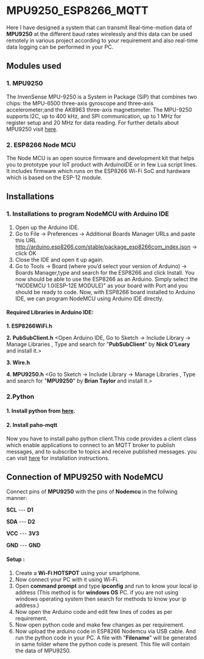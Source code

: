 # MPU9250_ESP8266_MQTT

Here I have designed a system that can transmit Real-time-motion data of **MPU9250** at the different baud rates wirelessly and this data can be used remotely in various project according to your requirement and also real-time data logging can be performed in your PC.

## Modules used


### 1. MPU9250

The InvenSense MPU-9250 is a System in Package (SiP) that combines two chips: the MPU-6500 three-axis gyroscope and three-axis accelerometer;and the AK8963 three-axis magnetometer. The MPU-9250 supports I2C, up to 400 kHz, and SPI communication, up to 1 MHz for register setup and 20 MHz for data reading.
For further details about MPU9250 visit [here](https://www.invensense.com/download-pdf/mpu-9250-datasheet/).

 ### 2. ESP8266 Node MCU
The Node MCU is an open source firmware and development kit that helps you to prototype your IoT product with ArduinoIDE or in few Lua script lines.
It includes firmware which runs on the ESP8266 Wi-Fi SoC and hardware which is based on the ESP-12 module. 

## Installations

### 1. Installations to program NodeMCU with Arduino IDE

1. Open up the Arduino IDE.
2. Go to File -> Preferences -> Additional Boards Manager URLs and paste this URL http://arduino.esp8266.com/stable/package_esp8266com_index.json -> click OK
3. Close the IDE and open it up again.
4. Go to Tools -> Board (where you’d select your version of Arduino) -> Boards Manager,type and search for the ESP8266 and click Install. You now should be able to use the ESP8266    as an Arduino. Simply select the "NODEMCU 1.0(ESP-12E MODULE)" as your board with Port and you should be ready to code.
Now, with ESP8266 board installed to Arduino IDE, we can program NodeMCU using Arduino IDE directly.
#### Required Libraries in Arduino IDE:
**1.   ESP8266WiFi.h**

**2. PubSubClient.h** 
 <Open Arduino IDE, Go to Sketch -> Include Library -> Manage Libraries , Type and search for "**PubSubClient**" by **Nick O'Leary** and install it.>
 
 **3. Wire.h**
 
 **4. MPU9250.h**
 <Go to Sketch -> Include Library -> Manage Libraries , Type and search for "**MPU9250**" by **Brian Taylor** and install it.>

### 2.Python

#### 1. Install python from [here](https://www.python.org/downloads/).

#### 2. Install paho-mqtt
Now you have to install paho python client.This code provides a client class which enable applications to connect to an MQTT broker to publish messages, and to subscribe to topics and receive published messages. you can visit [here](https://pypi.org/project/paho-mqtt/) for installation instructions.



## Connection of MPU9250 with NodeMCU

Connect pins of **MPU9250** with the pins of **Nodemcu** in the follwing manner:

**SCL** --- **D1**

**SDA** --- **D2**

**VCC** --- **3V3**

**GND** --- **GND**


#### Setup :
1. Create a  **Wi-Fi  HOTSPOT** using your smartphone.
2. Now connect your PC with it using Wi-Fi.
3. Open **command prompt** and type  **ipconfig** and run to know your local ip address (This method is for **windows OS** PC. if you are not using windows operating system then search for methods to know your ip address.)
4. Now open the Arduino code and edit few lines of codes as per requirement.
5.  Now open python code and make few changes as per requirement.
6. Now upload the arduino code in ESP8266 Nodemcu via USB cable. And run the python code in your PC. A file with "**Filename**" will be generated in same folder where the python code is present. This file will contain the data of MPU9250.
